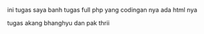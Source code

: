 ini tugas saya banh tugas full php yang codingan nya ada html nya

tugas akang bhanghyu dan pak thrii
